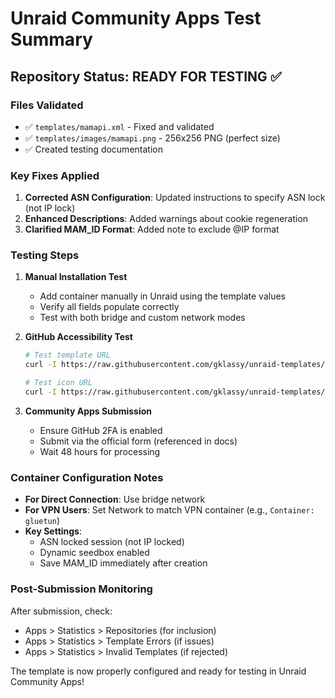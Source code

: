 # Unraid Community Apps Test Summary

## Repository Status: READY FOR TESTING ✅

### Files Validated
- ✅ `templates/mamapi.xml` - Fixed and validated
- ✅ `templates/images/mamapi.png` - 256x256 PNG (perfect size)
- ✅ Created testing documentation

### Key Fixes Applied
1. **Corrected ASN Configuration**: Updated instructions to specify ASN lock (not IP lock)
2. **Enhanced Descriptions**: Added warnings about cookie regeneration
3. **Clarified MAM_ID Format**: Added note to exclude @IP format

### Testing Steps
1. **Manual Installation Test**
   - Add container manually in Unraid using the template values
   - Verify all fields populate correctly
   - Test with both bridge and custom network modes

2. **GitHub Accessibility Test**
   ```bash
   # Test template URL
   curl -I https://raw.githubusercontent.com/gklassy/unraid-templates/main/templates/mamapi.xml
   
   # Test icon URL  
   curl -I https://raw.githubusercontent.com/gklassy/unraid-templates/main/templates/images/mamapi.png
   ```

3. **Community Apps Submission**
   - Ensure GitHub 2FA is enabled
   - Submit via the official form (referenced in docs)
   - Wait 48 hours for processing

### Container Configuration Notes
- **For Direct Connection**: Use bridge network
- **For VPN Users**: Set Network to match VPN container (e.g., `Container: gluetun`)
- **Key Settings**:
  - ASN locked session (not IP locked)
  - Dynamic seedbox enabled
  - Save MAM_ID immediately after creation

### Post-Submission Monitoring
After submission, check:
- Apps > Statistics > Repositories (for inclusion)
- Apps > Statistics > Template Errors (if issues)
- Apps > Statistics > Invalid Templates (if rejected)

The template is now properly configured and ready for testing in Unraid Community Apps!